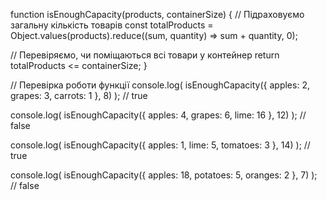 function isEnoughCapacity(products, containerSize) {
  // Підраховуємо загальну кількість товарів
  const totalProducts = Object.values(products).reduce((sum, quantity) => sum + quantity, 0);
  
  // Перевіряємо, чи поміщаються всі товари у контейнер
  return totalProducts <= containerSize;
}

// Перевірка роботи функції
console.log(
  isEnoughCapacity({ apples: 2, grapes: 3, carrots: 1 }, 8)
); // true

console.log(
  isEnoughCapacity({ apples: 4, grapes: 6, lime: 16 }, 12)
); // false

console.log(
  isEnoughCapacity({ apples: 1, lime: 5, tomatoes: 3 }, 14)
); // true

console.log(
  isEnoughCapacity({ apples: 18, potatoes: 5, oranges: 2 }, 7)
); // false
